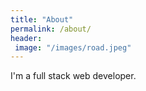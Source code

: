 ```yaml
---
title: "About"
permalink: /about/
header:
 image: "/images/road.jpeg"
---
```


I'm a full stack web developer.


